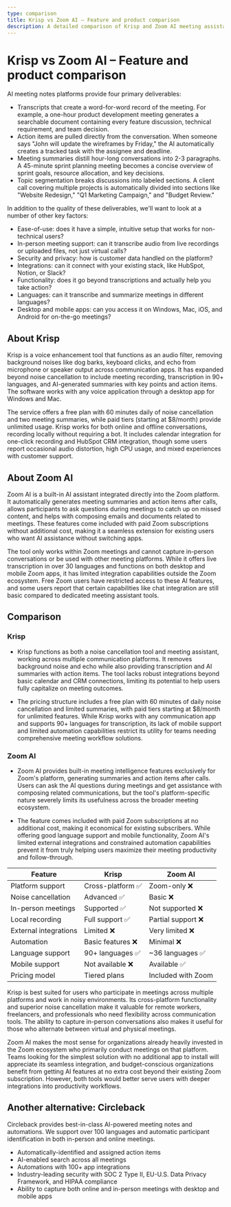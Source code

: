 ```yaml
---
type: comparison
title: Krisp vs Zoom AI – Feature and product comparison
description: A detailed comparison of Krisp and Zoom AI meeting assistants, analyzing their transcription capabilities, action item tracking, meeting summaries, and additional factors like ease-of-use, security, and integrations.
---
```


# Krisp vs Zoom AI – Feature and product comparison

AI meeting notes platforms provide four primary deliverables:
* Transcripts that create a word-for-word record of the meeting. For example, a one-hour product development meeting generates a searchable document containing every feature discussion, technical requirement, and team decision.
* Action items are pulled directly from the conversation. When someone says "John will update the wireframes by Friday," the AI automatically creates a tracked task with the assignee and deadline.
* Meeting summaries distill hour-long conversations into 2-3 paragraphs. A 45-minute sprint planning meeting becomes a concise overview of sprint goals, resource allocation, and key decisions.
* Topic segmentation breaks discussions into labeled sections. A client call covering multiple projects is automatically divided into sections like "Website Redesign," "Q1 Marketing Campaign," and "Budget Review."

In addition to the quality of these deliverables, we'll want to look at a number of other key factors:
* Ease-of-use: does it have a simple, intuitive setup that works for non-technical users?
* In-person meeting support: can it transcribe audio from live recordings or uploaded files, not just virtual calls?
* Security and privacy: how is customer data handled on the platform?
* Integrations: can it connect with your existing stack, like HubSpot, Notion, or Slack?
* Functionality: does it go beyond transcriptions and actually help you take action?
* Languages: can it transcribe and summarize meetings in different languages?
* Desktop and mobile apps: can you access it on Windows, Mac, iOS, and Android for on-the-go meetings?

## About Krisp
Krisp is a voice enhancement tool that functions as an audio filter, removing background noises like dog barks, keyboard clicks, and echo from microphone or speaker output across communication apps. It has expanded beyond noise cancellation to include meeting recording, transcription in 90+ languages, and AI-generated summaries with key points and action items. The software works with any voice application through a desktop app for Windows and Mac.

The service offers a free plan with 60 minutes daily of noise cancellation and two meeting summaries, while paid tiers (starting at $8/month) provide unlimited usage. Krisp works for both online and offline conversations, recording locally without requiring a bot. It includes calendar integration for one-click recording and HubSpot CRM integration, though some users report occasional audio distortion, high CPU usage, and mixed experiences with customer support.

## About Zoom AI
Zoom AI is a built-in AI assistant integrated directly into the Zoom platform. It automatically generates meeting summaries and action items after calls, allows participants to ask questions during meetings to catch up on missed content, and helps with composing emails and documents related to meetings. These features come included with paid Zoom subscriptions without additional cost, making it a seamless extension for existing users who want AI assistance without switching apps.

The tool only works within Zoom meetings and cannot capture in-person conversations or be used with other meeting platforms. While it offers live transcription in over 30 languages and functions on both desktop and mobile Zoom apps, it has limited integration capabilities outside the Zoom ecosystem. Free Zoom users have restricted access to these AI features, and some users report that certain capabilities like chat integration are still basic compared to dedicated meeting assistant tools.

## Comparison
### Krisp

* Krisp functions as both a noise cancellation tool and meeting assistant, working across multiple communication platforms. It removes background noise and echo while also providing transcription and AI summaries with action items. The tool lacks robust integrations beyond basic calendar and CRM connections, limiting its potential to help users fully capitalize on meeting outcomes.

* The pricing structure includes a free plan with 60 minutes of daily noise cancellation and limited summaries, with paid tiers starting at $8/month for unlimited features. While Krisp works with any communication app and supports 90+ languages for transcription, its lack of mobile support and limited automation capabilities restrict its utility for teams needing comprehensive meeting workflow solutions.

### Zoom AI

* Zoom AI provides built-in meeting intelligence features exclusively for Zoom's platform, generating summaries and action items after calls. Users can ask the AI questions during meetings and get assistance with composing related communications, but the tool's platform-specific nature severely limits its usefulness across the broader meeting ecosystem.

* The feature comes included with paid Zoom subscriptions at no additional cost, making it economical for existing subscribers. While offering good language support and mobile functionality, Zoom AI's limited external integrations and constrained automation capabilities prevent it from truly helping users maximize their meeting productivity and follow-through.

| Feature | Krisp | Zoom AI |
|---------|-------|---------|
| Platform support | Cross-platform ✅ | Zoom-only ❌ |
| Noise cancellation | Advanced ✅ | Basic ❌ |
| In-person meetings | Supported ✅ | Not supported ❌ |
| Local recording | Full support ✅ | Partial support ❌ |
| External integrations | Limited ❌ | Very limited ❌ |
| Automation | Basic features ❌ | Minimal ❌ |
| Language support | 90+ languages ✅ | ~36 languages ✅ |
| Mobile support | Not available ❌ | Available ✅ |
| Pricing model | Tiered plans | Included with Zoom |

Krisp is best suited for users who participate in meetings across multiple platforms and work in noisy environments. Its cross-platform functionality and superior noise cancellation make it valuable for remote workers, freelancers, and professionals who need flexibility across communication tools. The ability to capture in-person conversations also makes it useful for those who alternate between virtual and physical meetings.

Zoom AI makes the most sense for organizations already heavily invested in the Zoom ecosystem who primarily conduct meetings on that platform. Teams looking for the simplest solution with no additional app to install will appreciate its seamless integration, and budget-conscious organizations benefit from getting AI features at no extra cost beyond their existing Zoom subscription. However, both tools would better serve users with deeper integrations into productivity workflows.

## Another alternative: Circleback
Circleback provides best-in-class AI-powered meeting notes and automations. We support over 100 languages and automatic participant identification in both in-person and online meetings.
* Automatically-identified and assigned action items
* AI-enabled search across all meetings
* Automations with 100+ app integrations
* Industry-leading security with SOC 2 Type II, EU-U.S. Data Privacy Framework, and HIPAA compliance
* Ability to capture both online and in-person meetings with desktop and mobile apps